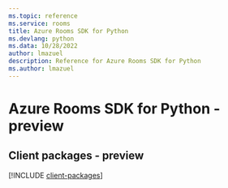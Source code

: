 ```yaml
---
ms.topic: reference
ms.service: rooms
title: Azure Rooms SDK for Python
ms.devlang: python
ms.data: 10/28/2022
author: lmazuel
description: Reference for Azure Rooms SDK for Python
ms.author: lmazuel
---
```

# Azure Rooms SDK for Python - preview

## Client packages - preview
[!INCLUDE [client-packages](rooms-client-index.md)]